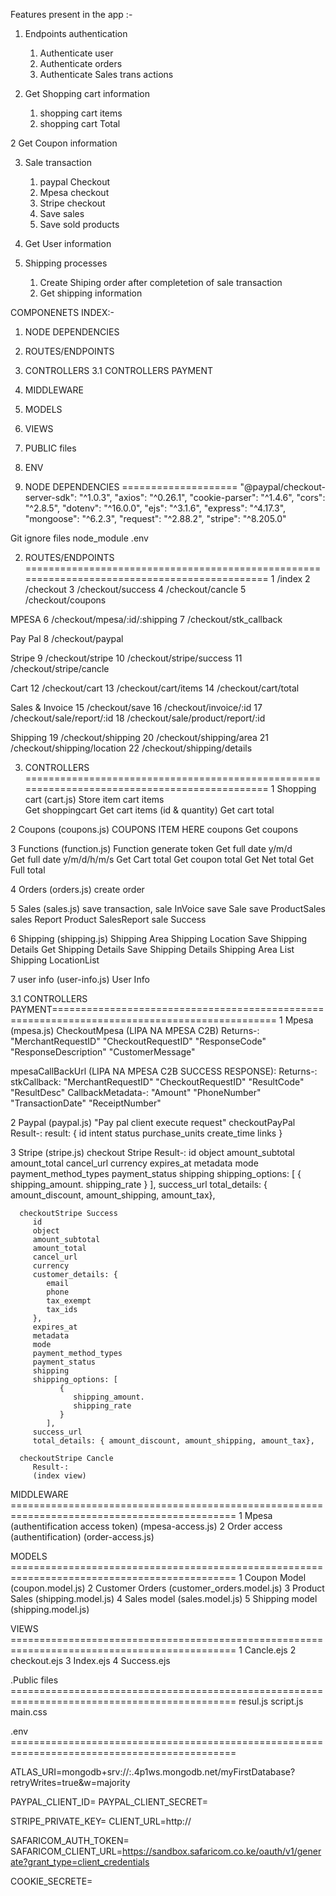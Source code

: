 Features present in the app :-

1. Endpoints authentication
   1. Authenticate user
   2. Authenticate orders
   3. Authenticate Sales trans actions 

1. Get Shopping cart information 
   1. shopping cart items
   2. shopping cart Total

2  Get Coupon information  

3. Sale transaction 
   1. paypal Checkout
   2. Mpesa checkout
   3. Stripe checkout 
   4. Save sales
   5. Save sold products

4. Get User information

5. Shipping processes
   1. Create Shiping order after completetion of sale transaction
   2. Get shipping information

COMPONENETS INDEX:-

1. NODE DEPENDENCIES
2. ROUTES/ENDPOINTS 
3. CONTROLLERS
  3.1 CONTROLLERS PAYMENT
4. MIDDLEWARE
5. MODELS
6. VIEWS
7. PUBLIC files
8. ENV

1. NODE DEPENDENCIES ====================
"@paypal/checkout-server-sdk": "^1.0.3",
"axios": "^0.26.1",
"cookie-parser": "^1.4.6",
"cors": "^2.8.5",
"dotenv": "^16.0.0",
"ejs": "^3.1.6",
"express": "^4.17.3",
"mongoose": "^6.2.3",
"request": "^2.88.2",
"stripe": "^8.205.0"

Git ignore files 
node_module
.env

2. ROUTES/ENDPOINTS =============================================================================================
1  /index
2  /checkout
3  /checkout/success
4  /checkout/cancle
5  /checkout/coupons

MPESA
6  /checkout/mpesa/:id/:shipping
7  /checkout/stk_callback

Pay Pal
8  /checkout/paypal

Stripe
9  /checkout/stripe
10 /checkout/stripe/success
11 /checkout/stripe/cancle

Cart
12 /checkout/cart
13 /checkout/cart/items
14 /checkout/cart/total

Sales & Invoice
15 /checkout/save
16 /checkout/invoice/:id
17 /checkout/sale/report/:id
18 /checkout/sale/product/report/:id

Shipping
19 /checkout/shipping
20 /checkout/shipping/area
21 /checkout/shipping/location
22 /checkout/shipping/details

3. CONTROLLERS  =============================================================================================
1 Shopping cart (cart.js) 
  Store item
  cart items  
  Get shoppingcart
  Get cart items (id & quantity)
  Get cart total 

2 Coupons (coupons.js)
   COUPONS ITEM HERE 
   coupons
   Get coupons 

3 Functions (function.js)
   Function generate token 
   Get full date y/m/d  
   Get full date y/m/d/h/m/s
   Get Cart total 
   Get coupon total 
   Get Net total 
   Get Full total 
   
4 Orders (orders.js)
   create order

5 Sales (sales.js) 
   save transaction,
   sale InVoice 
   save Sale 
   save ProductSales 
   sales Report 
   Product SalesReport
   sale Success

6 Shipping (shipping.js)
   Shipping Area
   Shipping Location
   Save Shipping Details
   Get Shipping Details
   Save Shipping Details
   Shipping Area List
   Shipping LocationList

7 user info (user-info.js)
   User Info

3.1 CONTROLLERS PAYMENT=============================================================================================
1 Mpesa (mpesa.js)
   CheckoutMpesa (LIPA NA MPESA C2B)
         Returns-:
            "MerchantRequestID"
            "CheckoutRequestID"
            "ResponseCode"
            "ResponseDescription"
            "CustomerMessage" 

   mpesaCallBackUrl (LIPA NA MPESA C2B  SUCCESS RESPONSE):
         Returns-:
          stkCallback:
            "MerchantRequestID"
            "CheckoutRequestID"
            "ResultCode"
            "ResultDesc"
            CallbackMetadata-:
               "Amount"
               "PhoneNumber"
               "TransactionDate"
               "ReceiptNumber"
             
2 Paypal (paypal.js) "Pay pal client execute request"
   checkoutPayPal
      Result-:
         result: {
            id
            intent
            status
            purchase_units
            create_time
            links
         }

3 Stripe (stripe.js)
   checkout Stripe
      Result-:
         id
         object
         amount_subtotal
         amount_total
         cancel_url 
         currency
         expires_at
         metadata
         mode
         payment_method_types
         payment_status
         shipping
         shipping_options: [
               {
                  shipping_amount.
                  shipping_rate
               }
            ], 
         success_url
         total_details: { amount_discount, amount_shipping, amount_tax}, 
         
      checkoutStripe Success  
         id
         object
         amount_subtotal
         amount_total
         cancel_url 
         currency
         customer_details: {
            email
            phone
            tax_exempt
            tax_ids
         },
         expires_at
         metadata
         mode
         payment_method_types
         payment_status
         shipping
         shipping_options: [
               {
                  shipping_amount.
                  shipping_rate
               }
            ], 
         success_url
         total_details: { amount_discount, amount_shipping, amount_tax}, 
      
      checkoutStripe Cancle  
         Result-:
         (index view)

MIDDLEWARE =============================================================================================
1 Mpesa (authentification access token)  (mpesa-access.js)
2 Order access (authentification)  (order-access.js)

MODELS =============================================================================================
1 Coupon Model  (coupon.model.js)
2 Customer Orders  (customer_orders.model.js)
3 Product Sales   (shipping.model.js)
4 Sales model  (sales.model.js)
5 Shipping model  (shipping.model.js)

VIEWS =============================================================================================
1 Cancle.ejs
2 checkout.ejs
3 Index.ejs
4 Success.ejs

 .Public files =============================================================================================
  resul.js
  script.js
  main.css
  
.env =============================================================================================

 ATLAS_URI=mongodb+srv://<UserName>:<password>.4p1ws.mongodb.net/myFirstDatabase?retryWrites=true&w=majority

 PAYPAL_CLIENT_ID=<Client id here>
 PAYPAL_CLIENT_SECRET=<Secrete here>

 STRIPE_PRIVATE_KEY=<Key here>
 CLIENT_URL=http:// 

 SAFARICOM_AUTH_TOKEN=<token here>
 SAFARICOM_CLIENT_URL=https://sandbox.safaricom.co.ke/oauth/v1/generate?grant_type=client_credentials


 COOKIE_SECRETE=<secrete here>
